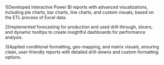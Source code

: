 1)Developed interactive Power BI reports with advanced visualizations, including pie charts, bar charts, line charts, and custom visuals, based on the ETL process of Excel data.

2)Implemented forecasting for production and used drill-through, slicers, and dynamic tooltips to create insightful dashboards for performance analysis.

3)Applied conditional formatting, geo-mapping, and matrix visuals, ensuring clean, user-friendly reports with detailed drill-downs and custom formatting options.
